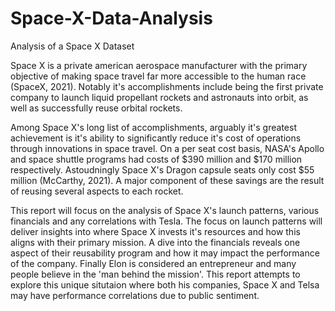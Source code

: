 # Space-X-Data-Analysis
Analysis of a Space X Dataset

Space X is a private american aerospace manufacturer with the primary objective of making space travel far more accessible to the human race (SpaceX, 2021). Notably it's accomplishments include being the first private company to launch liquid propellant rockets and astronauts into orbit, as well as successfully reuse orbital rockets.

Among Space X's long list of accomplishments, arguably it's greatest achievement is it's ability to significantly reduce it's cost of operations through innovations in space travel. On a per seat cost basis, NASA's Apollo and space shuttle programs had costs of $390 million and $170 million respectively. Astoudningly Space X's Dragon capsule seats only cost $55 million (McCarthy, 2021). A major component of these savings are the result of reusing several aspects to each rocket.

This report will focus on the analysis of Space X's launch patterns, various financials and any correlations with Tesla. The focus on launch patterns will deliver insights into where Space X invests it's resources and how this aligns with their primary mission. A dive into the financials reveals one aspect of their reusability program and how it may impact the performance of the company. Finally Elon is considered an entrepreneur and many people believe in the 'man behind the mission'. This report attempts to explore this unique situtaion where both his companies, Space X and Telsa may have performance correlations due to public sentiment.
